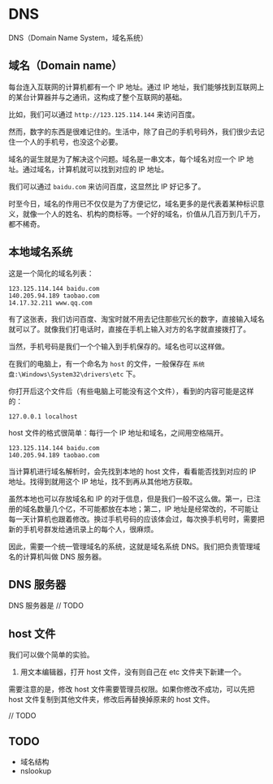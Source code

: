 # DNS

DNS（Domain Name System，域名系统）

## 域名（Domain name）

每台连入互联网的计算机都有一个 IP 地址。通过 IP 地址，我们能够找到互联网上的某台计算器并与之通讯，这构成了整个互联网的基础。

比如，我们可以通过 `http://123.125.114.144` 来访问百度。

然而，数字的东西是很难记住的。生活中，除了自己的手机号码外，我们很少去记住一个人的手机号，也没这个必要。

域名的诞生就是为了解决这个问题。域名是一串文本，每个域名对应一个 IP 地址。通过域名，计算机就可以找到对应的 IP 地址。

我们可以通过 `baidu.com` 来访问百度，这显然比 IP 好记多了。

时至今日，域名的作用已不仅仅是为了方便记忆，域名更多的是代表着某种标识意义，就像一个人的姓名、机构的商标等。一个好的域名，价值从几百万到几千万，都不稀奇。

## 本地域名系统

这是一个简化的域名列表：

```text
123.125.114.144 baidu.com
140.205.94.189 taobao.com
14.17.32.211 www.qq.com
```

有了这张表，我们访问百度、淘宝时就不用去记住那些冗长的数字，直接输入域名就可以了。就像我们打电话时，直接在手机上输入对方的名字就直接拨打了。

当然，手机号码是我们一个个输入到手机保存的。域名也可以这样做。

在我们的电脑上，有一个命名为 `host` 的文件，一般保存在 `系统盘:\Windows\System32\drivers\etc` 下。

你打开后这个文件后（有些电脑上可能没有这个文件），看到的内容可能是这样的：

```text
127.0.0.1 localhost
```

host 文件的格式很简单：每行一个 IP 地址和域名，之间用空格隔开。

```text
123.125.114.144 baidu.com
140.205.94.189 taobao.com
```

当计算机进行域名解析时，会先找到本地的 host 文件，看看能否找到对应的 IP 地址。找得到就用这个 IP 地址，找不到再从其他地方获取。

虽然本地也可以存放域名和 IP 的对于信息，但是我们一般不这么做。第一，已注册的域名数量几个亿，不可能都放在本地；第二，IP 地址是经常改的，不可能让每一天计算机也跟着修改。换过手机号码的应该体会过，每次换手机号时，需要把新的手机号群发给通讯录上的每个人，很麻烦。

因此，需要一个统一管理域名的系统，这就是域名系统 DNS。我们把负责管理域名的计算机叫做 DNS 服务器。

## DNS 服务器

DNS 服务器是 // TODO

## host 文件

我们可以做个简单的实验。

1. 用文本编辑器，打开 host 文件，没有则自己在 etc 文件夹下新建一个。

需要注意的是，修改 host 文件需要管理员权限。如果你修改不成功，可以先把 host 文件复制到其他文件夹，修改后再替换掉原来的 host 文件。

// TODO

## TODO

* 域名结构
* nslookup
